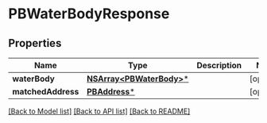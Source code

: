 # PBWaterBodyResponse

## Properties
Name | Type | Description | Notes
------------ | ------------- | ------------- | -------------
**waterBody** | [**NSArray&lt;PBWaterBody&gt;***](PBWaterBody.md) |  | [optional] 
**matchedAddress** | [**PBAddress***](PBAddress.md) |  | [optional] 

[[Back to Model list]](../README.md#documentation-for-models) [[Back to API list]](../README.md#documentation-for-api-endpoints) [[Back to README]](../README.md)


